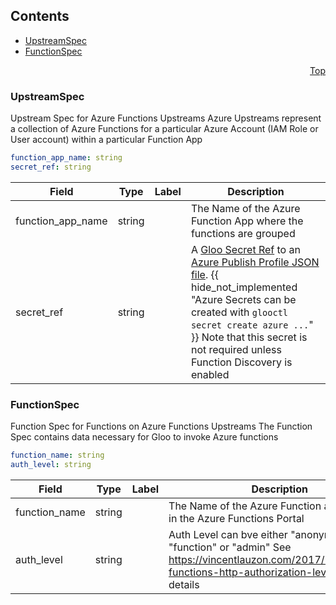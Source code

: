 <a name="top"></a>

## Contents
  - [UpstreamSpec](#gloo.api.azure.v1.UpstreamSpec)
  - [FunctionSpec](#gloo.api.azure.v1.FunctionSpec)



<a name="github.com/solo-io/gloo/pkg/plugins/azure/spec"></a>
<p align="right"><a href="#top">Top</a></p>




<a name="gloo.api.azure.v1.UpstreamSpec"></a>

### UpstreamSpec
Upstream Spec for Azure Functions Upstreams
Azure Upstreams represent a collection of Azure Functions for a particular Azure Account (IAM Role or User account)
within a particular Function App


```yaml
function_app_name: string
secret_ref: string

```
| Field | Type | Label | Description |
| ----- | ---- | ----- | ----------- |
| function_app_name | string |  | The Name of the Azure Function App where the functions are grouped |
| secret_ref | string |  | A [Gloo Secret Ref](https://gloo.solo.io/introduction/concepts/#Secrets) to an [Azure Publish Profile JSON file](https://azure.microsoft.com/en-us/downloads/publishing-profile-overview/). {{ hide_not_implemented &#34;Azure Secrets can be created with `glooctl secret create azure ...`&#34; }} Note that this secret is not required unless Function Discovery is enabled |






<a name="gloo.api.azure.v1.FunctionSpec"></a>

### FunctionSpec
Function Spec for Functions on Azure Functions Upstreams
The Function Spec contains data necessary for Gloo to invoke Azure functions


```yaml
function_name: string
auth_level: string

```
| Field | Type | Label | Description |
| ----- | ---- | ----- | ----------- |
| function_name | string |  | The Name of the Azure Function as it appears in the Azure Functions Portal |
| auth_level | string |  | Auth Level can bve either &#34;anonymous&#34; &#34;function&#34; or &#34;admin&#34; See https://vincentlauzon.com/2017/12/04/azure-functions-http-authorization-levels/ for more details |





 

 

 


